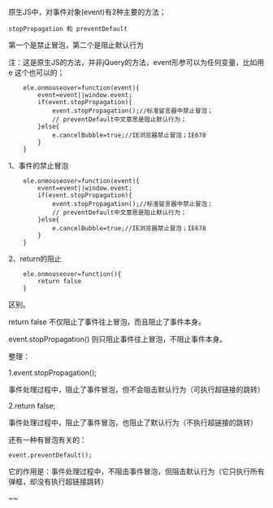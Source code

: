 原生JS中，对事件对象(event)有2种主要的方法；
```
stopPropagation 和 preventDefault
```

第一个是禁止冒泡，第二个是阻止默认行为

注：这是原生JS的方法，并非jQuery的方法，event形参可以为任何变量，比如用e 这个也可以的；

```
    ele.onmouseover=function(event){
        event=event||window.event;
        if(event.stopPropagation){
            event.stopPropagation();//标准留言器中禁止冒泡；
            // preventDefault中文意思是阻止默认行为；
        }else{
            e.cancelBubble=true;//IE浏览器禁止冒泡；IE678
        }
    }
```

1、事件的禁止冒泡

```
    ele.onmouseover=function(event){
        event=event||window.event;
        if(event.stopPropagation){
            event.stopPropagation();//标准留言器中禁止冒泡；
            // preventDefault中文意思是阻止默认行为；
        }else{
            e.cancelBubble=true;//IE浏览器禁止冒泡；IE678
        }
    }
```

2、return的阻止

```
    ele.onmouseover=function(){
        return false
    }
```

区别。

return false 不仅阻止了事件往上冒泡，而且阻止了事件本身。

event.stopPropagation() 则只阻止事件往上冒泡，不阻止事件本身。

整理：

1.event.stopPropagation();

   事件处理过程中，阻止了事件冒泡，但不会阻击默认行为（可执行超链接的跳转）

2.return false;

   事件处理过程中，阻止了事件冒泡，也阻止了默认行为（不执行超链接的跳转）

还有一种有冒泡有关的：

```
event.preventDefault();
```

它的作用是：事件处理过程中，不阻击事件冒泡，但阻击默认行为（它只执行所有弹框，却没有执行超链接跳转）

~~